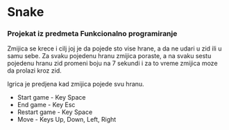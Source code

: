 # Snake 
### Projekat iz predmeta Funkcionalno programiranje

Zmijica se krece i cilj joj je da pojede sto vise hrane, a da ne udari u zid ili u samu sebe. Za svaku pojedenu hranu zmijica poraste, a na svaku sestu pojedenu hranu zid promeni boju na 7 sekundi i za to vreme zmijica moze da prolazi kroz zid.

Igrica je predjena kad zmijica pojede svu hranu.

- Start game - Key Space
- End game - Key Esc
- Restart game - Key Space
- Move - Keys Up, Down, Left, Right
